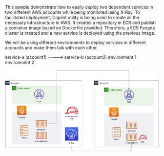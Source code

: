This sample demonstrate how to easily deploy two dependent services in two different AWS accounts while being monitored using X-Ray.
To facilitated deployment, Copilot utility is being used to create all the necessary infrastructure in AWS.
It creates a repository in ECR and publish a container image based on Dockerfile provided. Therefore, a ECS Fargate cluster is created and a new service is deployed using the previous image.

We will be using different environments to deploy services in different accounts and make them talk with each other.

service-a (account1) -----> service-b (account2)
environment 1                environment 2

![image info](./images/copilot-xray-multi-account.png)



